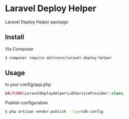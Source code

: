 # Laravel Deploy Helper

Laravel Deploy Helper package

## Install

Via Composer

``` bash
$ composer require daltcore/laravel-deploy-helper
```

## Usage

In your config/app.php
``` php
DALTCORE\LaravelDeployHelper\LdhServiceProvider::class,
```

Publish configuration
```bash
$ php artisan vendor:publish --tag=ldh-config
```
